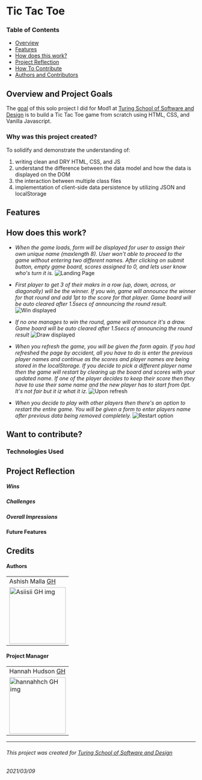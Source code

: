 # Tic Tac Toe

### Table of Contents
- [Overview](#overview-and-project-goals)
- [Features](#features)
- [How does this work?](#how-does-this-work)
- [Project Reflection](#project-reflection)
- [How To Contribute](#want-to-contribute)
- [Authors and Contributors](#credits)

## Overview and Project Goals
The [goal](https://frontend.turing.io/projects/module-1/tic-tac-toe-solo.html) of this solo project I did for Mod1 at [Turing School of Software and Design](https://turing.io/) is to build a Tic Tac Toe game from scratch using HTML, CSS, and Vanilla Javascript.

### Why was this project created?
To solidify and demonstrate the understanding of:
1. writing clean and DRY HTML, CSS, and JS
2. understand the difference between the data model and how the data is displayed on the DOM
3. the interaction between multiple class files
4. implementation of client-side data persistence by utilizing JSON and localStorage

## Features

## How does this work?

- *When the game loads, form will be displayed for user to assign their own unique name (maxlength 8). User won't able to proceed to the game without entering two different names. After clicking on submit button, empty game board, scores assigned to 0, and lets user know who's turn it is.*
![Landing Page](readme-img-folder/landing-pg.gif)

- *First player to get 3 of their makrs in a row (up, down, across, or diagonally) will be the winner. If you win, game will announce the winner for that round and add 1pt to the score for that player. Game board will be auto cleared after 1.5secs of announcing the round result.*
![Win displayed](readme-img-folder/wins.gif)

- *If no one manages to win the round, game will announce it's a draw. Game board will be auto cleared after 1.5secs of announcing the round result*
![Draw displayed](readme-img-folder/draws.gif)

- *When you refresh the game, you will be given the form again. If you had refreshed the page by accident, all you have to do is enter the previous player names and continue as the scores and player names are being stored in the localStorage. If you decide to pick a different player name then the game will restart by clearing up the board and scores with your updated name. If one of the player decides to keep their score then they have to use their same name and the new player has to start from 0pt. It's not fair but it iz what it iz.*
![Upon refresh](readme-img-folder/refresh.gif)

- *When you decide to play with other players then there's an option to restart the entire game. You will be given a form to enter players name after previous data being removed completely.*
![Restart option](readme-img-folder/restart.gif)

## Want to contribute?
### Technologies Used
## Project Reflection

##### Wins

##### Challenges

##### Overall Impressions

#### Future Features
## Credits
#### Authors
<table>
    <tr>
        <td> Ashish Malla <a href="https://github.com/asiisii">GH</td>
    </tr>
    </tr>
    <td><img src="https://avatars.githubusercontent.com/u/36644181?s=400&u=bac07fd62de7d01a09ce8f27f88590d5caa202df&v=4" alt="Asiisii GH img"
 width="150" height="auto" /></td>
    </tr>
</table>

#### Project Manager
<table>
    <tr>
         <td> Hannah Hudson <a href="https://github.com/hannahhch">GH</td>
    </tr>
    </tr>
    <td><img src="https://avatars.githubusercontent.com/u/26528259?s=400&u=fa83afc7263cd5ba9b3a9f07e8ae78543c359063&v=4" alt="hannahhch GH img"
 width="150" height="auto" /></td>
</tr>
</table>

**************************************************************************
###### This project was created for [Turing School of Software and Design](https://turing.io/)
###### 2021/03/09
